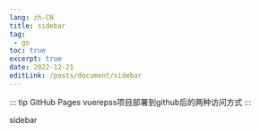 ```yaml
---
lang: zh-CN
title: sidebar
tag: 
 - go
toc: true
excerpt: true
date: 2022-12-21
editLink: /posts/document/sidebar
---
```


::: tip GitHub Pages
vuerepss项目部署到github后的两种访问方式
:::
 <!-- more -->
 
sidebar
